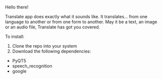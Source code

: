 Hello there!

Translate app does exactly what it sounds like. It translates... from one language to another or from one form to another. May it be a text, an image or an audio file, Translate has got you covered. 

To install:
1. Clone the repo into your system
2. Download the following dependencies:
  * PyQT5
  * speech_recognition
  * google
  
